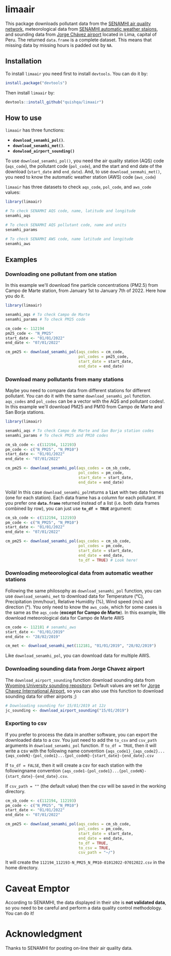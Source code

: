 # limaair

This package downloads pollutant data from the [SENAMHI air quality network](https://www.senamhi.gob.pe/?p=calidad-del-aire), meteorological data from [SENAMHI automatic weather staions](https://www.senamhi.gob.pe/servicios/?p=estaciones), and  sounding data from [Jorge Chávez airport](https://en.wikipedia.org/wiki/Jorge_Ch%C3%A1vez_International_Airport) located in Lima, capital of Peru.
The returned `data.frame` is a complete dataset.
This means that missing data by missing hours is padded out by `NA`.

## Installation

To install `limaair` you need first to install `devtools`.
You can do it by:

```R
install.package("devtools")
```

Then install `limaair` by:
```R
devtools::install_github("quishqa/limaair")
```

## How to use
`limaair` has three functions: 
 - **`download_senamhi_pol()`**.
 - **`download_senamhi_met()`**.
 - **`donwload_airport_sounding()`**

To use `download_senamhi_pol()`, you need the air quality station (AQS) code (`aqs_code`),
the pollutant code (`pol_code`),
and the start and end date of the download (`start_date` and `end_date`).
And, to use `download_senmahi_met()`, you need to know the automatic weather station (AWS) code 
(`aws_code`)

`limaair` has three datasets to check `aqs_code`, `pol_code`, and `aws_code` values:

```R
library(limaair)

# To check SENAMHI AQS code, name, latitude and longitude
senamhi_aqs

# To check SENAMHI AQS pollutant code, name and units
senamhi_params

# To check SENAMHI AWS code, name latitude and longitude
senamhi_aws
```

## Examples
### Downloading one pollutant from one station
In this example we'll download fine particle concentrations (PM2.5) from Campo de Marte station, from January 1st to January 7th of 2022.
Here  how you do it.

```R
library(limaair)

senamhi_aqs # To check Campo de Marte
senamhi_params # To check PM25 code

cm_code <- 112194
pm25_code <- "N_PM25"
start_date <- "01/01/2022"
end_date <- "07/01/2022"

cm_pm25 <- download_senamhi_pol(aqs_codes = cm_code,
                                pol_codes = pm25_code,
                                start_date = start_date,
                                end_date = end_date)

```

### Download many pollutants from many stations
Maybe you need to compare data from different stations for different pollutant. You can do it with the same `download_senamhi_pol` function. `aqs_codes` and `pol_codes` can be a vector with the AQS and pollutant codes!.
In this example we'll download PM25 and PM10 from Campo de Marte and San Borja stations.

```R
library(limaair)

senamhi_aqs # To check Campo de Marte and San Borja station codes
senamhi_params # To check PM25 and PM10 codes

cm_sb_code <- c(112194, 112193)
pm_code <- c("N_PM25", "N_PM10")
start_date <- "01/01/2022"
end_date <- "07/01/2022"

cm_pm25 <- download_senamhi_pol(aqs_codes = cm_sb_code,
                                pol_codes = pm_code,
                                start_date = start_date,
                                end_date = end_date)

```
Voilà! In this case `download_senamhi_pol`returns a **`list`** with two data frames (one for each station). Each data frame has a column for each pollutant. If you prefer one **`data.frame`**  returned instead of a list (i.e. both data frames combined by row), you can just use **`to_df = TRUE`** argument:

```R
cm_sb_code <- c(112194, 112193)
pm_code <- c("N_PM25", "N_PM10")
start_date <- "01/01/2022"
end_date <- "07/01/2022"

cm_pm25 <- download_senamhi_pol(aqs_codes = cm_sb_code,
                                pol_codes = pm_code,
                                start_date = start_date,
                                end_date = end_date,
                                to_df = TRUE) # Look here!
```

### Downloading meteorological data  from automatic weather stations

Following the same philosophy as `download_senamhi_pol` function, you can use `download_senamhi_met`
to download data for Temperature (°C), Precipitation (mm/hour), Relative Humidity (%), Wind speed (m/s) and direction (°). You only need to know the `aws_code`, which for some cases is the same as the `aqs_code` (**except for Campo de Marte**). In this example, We download meteorological data 
for Campo de Marte AWS
```R
cm_code <- 112181 # senamhi_aws
start_date <- "01/01/2019"
end_date <- "28/02/2019"

cm_met <- download_senamhi_met(112181, "01/01/2019", "28/02/2019")
```
Like `download_senamhi_pol`, you can download data for multiple AWS.

### Downloading sounding data from Jorge Chavez airport

The `download_airport_sounding` function download sounding data from [Wyoming University sounding 
repository](https://weather.uwyo.edu/upperair/sounding.html). Default values are set for [Jorge 
Chavez International Airport](https://en.wikipedia.org/wiki/Jorge_Ch%C3%A1vez_International_Airport), so you can also use this function to download
sounding data  for other airports ;)
```R
# Downloading sounding for 15/01/2019 at 12z
jc_sounding <- download_airport_sounding("15/01/2019")
```

### Exporting to csv
If you prefer to process the data in another software,
you can export the downloaded data to a csv.
You just need to add the `to_csv` and `csv_path` arguments in `download_senamhi_pol` function.
If `to_df = TRUE`, then it will write a csv with the following name convention `{aqs_code1}_{aqs_code2}...{aqs_codeN}-{pol_code1}...{pol_codeN}-{start_date}-{end_date}.csv`

If `to_df = FALSE`, then it will create a csv for each station with the followingname convention `{aqs_code1-{pol_code1}...{pol_codeN}-{start_date}-{end_date}.csv`.

If `csv_path = ""` (the default value) then the csv will be saved in the working directory.

```R
cm_sb_code <- c(112194, 112193)
pm_code <- c("N_PM25", "N_PM10")
start_date <- "01/01/2022"
end_date <- "07/01/2022"

cm_pm25 <- download_senamhi_pol(aqs_codes = cm_sb_code,
                                pol_codes = pm_code,
                                start_date = start_date,
                                end_date = end_date,
                                to_df = TRUE,
                                to_csv = TRUE,
                                csv_path = "~/")
```

It will create the `112194_112193-N_PM25_N_PM10-01012022-07012022.csv` in the home directory.

# Caveat Emptor
According to SENAMHI, the data displayed in their site is **not validated data**, so you need to be careful and perform a data quality control methodology. You can do it!

# Acknowledgment
Thanks to SENAMHI for posting on-line their air quality data.
